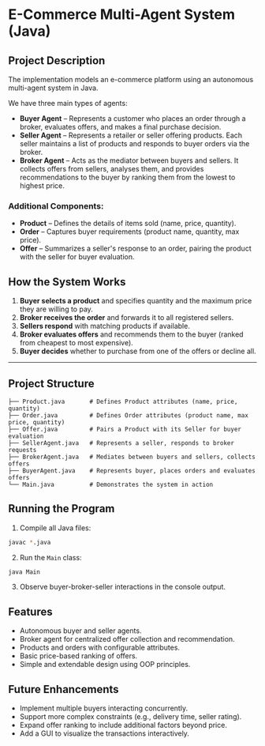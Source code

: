 # E-Commerce Multi-Agent System (Java)
## Project Description
The implementation models an e-commerce platform using an autonomous multi-agent system in Java.

We have three main types of agents:

- **Buyer Agent** – Represents a customer who places an order through a broker, evaluates offers, and makes a final purchase decision.
- **Seller Agent** – Represents a retailer or seller offering products. Each seller maintains a list of products and responds to buyer orders via the broker.
- **Broker Agent** – Acts as the mediator between buyers and sellers. It collects offers from sellers, analyses them, and provides recommendations to the buyer by ranking them from the lowest to highest price.

### Additional Components:
- **Product** – Defines the details of items sold (name, price, quantity).
- **Order** – Captures buyer requirements (product name, quantity, max price).
- **Offer** – Summarizes a seller's response to an order, pairing the product with the seller for buyer evaluation.
##  How the System Works
1. **Buyer selects a product** and specifies quantity and the maximum price they are willing to pay.
2. **Broker receives the order** and forwards it to all registered sellers.
3. **Sellers respond** with matching products if available.
4. **Broker evaluates offers** and recommends them to the buyer (ranked from cheapest to most expensive).
5. **Buyer decides** whether to purchase from one of the offers or decline all.

---

##  Project Structure
```
├── Product.java       # Defines Product attributes (name, price, quantity)
├── Order.java         # Defines Order attributes (product name, max price, quantity)
├── Offer.java         # Pairs a Product with its Seller for buyer evaluation
├── SellerAgent.java   # Represents a seller, responds to broker requests
├── BrokerAgent.java   # Mediates between buyers and sellers, collects offers
├── BuyerAgent.java    # Represents buyer, places orders and evaluates offers
└── Main.java          # Demonstrates the system in action
```
## Running the Program
1. Compile all Java files:
```bash
javac *.java
```
2. Run the `Main` class:
```bash
java Main
```
3. Observe buyer-broker-seller interactions in the console output.

##  Features
- Autonomous buyer and seller agents.
- Broker agent for centralized offer collection and recommendation.
- Products and orders with configurable attributes.
- Basic price-based ranking of offers.
- Simple and extendable design using OOP principles.

## Future Enhancements
- Implement multiple buyers interacting concurrently.
- Support more complex constraints (e.g., delivery time, seller rating).
- Expand offer ranking to include additional factors beyond price.
- Add a GUI to visualize the transactions interactively.
